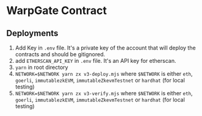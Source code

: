 # WarpGate Contract

## Deployments

1. Add Key in `.env` file. It's a private key of the account that will deploy the contracts and should be gitignored.
2. add `ETHERSCAN_API_KEY` in `.env` file. It's an API key for etherscan.
3. `yarn` in root directory
4. `NETWORK=$NETWORK yarn zx v3-deploy.mjs` where `$NETWORK` is either `eth`, `goerli`, `immutablezkEVM`, `immutableZkevmTestnet` or `hardhat` (for local testing)
5. `NETWORK=$NETWORK yarn zx v3-verify.mjs` where `$NETWORK` is either `eth`, `goerli`, `immutablezkEVM`, `immutableZkevmTestnet` or `hardhat` (for local testing)
